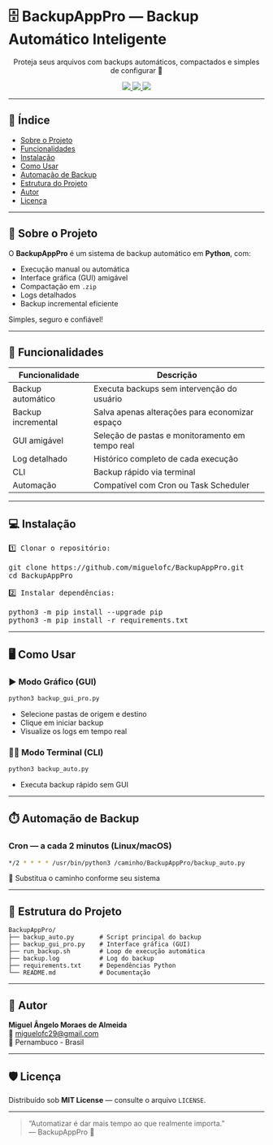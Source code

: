 # 🗄️ BackupAppPro — Backup Automático Inteligente

<p align="center">
Proteja seus arquivos com backups automáticos, compactados e simples de configurar 🚀
</p>

<p align="center">
<a href="https://github.com/miguelofc/BackupAppPro">
<img src="https://img.shields.io/github/repo-size/miguelofc/BackupAppPro?style=for-the-badge">
</a>
<a href="https://www.python.org/">
<img src="https://img.shields.io/badge/python-3.14-blue?style=for-the-badge">
</a>
<a href="LICENSE">
<img src="https://img.shields.io/github/license/miguelofc/BackupAppPro?style=for-the-badge">
</a>
</p>

---

## 📑 Índice

- [Sobre o Projeto](#-sobre-o-projeto)
- [Funcionalidades](#-funcionalidades)
- [Instalação](#-instalação)
- [Como Usar](#-como-usar)
- [Automação de Backup](#-automação-de-backup)
- [Estrutura do Projeto](#-estrutura-do-projeto)
- [Autor](#-autor)
- [Licença](#-licença)

---

## 🚀 Sobre o Projeto

O **BackupAppPro** é um sistema de backup automático em **Python**, com:

- Execução manual ou automática  
- Interface gráfica (GUI) amigável  
- Compactação em `.zip`  
- Logs detalhados  
- Backup incremental eficiente  

Simples, seguro e confiável!

---

## 🔧 Funcionalidades

<div align="center">

| Funcionalidade | Descrição |
|----------------|-----------|
| Backup automático | Executa backups sem intervenção do usuário |
| Backup incremental | Salva apenas alterações para economizar espaço |
| GUI amigável | Seleção de pastas e monitoramento em tempo real |
| Log detalhado | Histórico completo de cada execução |
| CLI | Backup rápido via terminal |
| Automação | Compatível com Cron ou Task Scheduler |

</div>

---

## 💻 Instalação

<pre>
1️⃣ Clonar o repositório:

git clone https://github.com/miguelofc/BackupAppPro.git
cd BackupAppPro

2️⃣ Instalar dependências:

python3 -m pip install --upgrade pip
python3 -m pip install -r requirements.txt
</pre>

---

## 🖥️ Como Usar

### ▶️ Modo Gráfico (GUI)

```bash
python3 backup_gui_pro.py
```

- Selecione pastas de origem e destino  
- Clique em iniciar backup  
- Visualize os logs em tempo real  

### 🧑‍💻 Modo Terminal (CLI)

```bash
python3 backup_auto.py
```

- Executa backup rápido sem GUI  

---

## ⏱️ Automação de Backup

### Cron — a cada 2 minutos (Linux/macOS)

```bash
*/2 * * * * /usr/bin/python3 /caminho/BackupAppPro/backup_auto.py
```

📌 Substitua o caminho conforme seu sistema

---

## 📂 Estrutura do Projeto

```
BackupAppPro/
├── backup_auto.py       # Script principal do backup
├── backup_gui_pro.py    # Interface gráfica (GUI)
├── run_backup.sh        # Loop de execução automática
├── backup.log           # Log do backup
├── requirements.txt     # Dependências Python
└── README.md            # Documentação
```

---

## 👤 Autor

**Miguel Ângelo Moraes de Almeida**  
📧 miguelofc29@gmail.com  
📍 Pernambuco - Brasil  

---

## 🛡️ Licença

Distribuído sob **MIT License** — consulte o arquivo `LICENSE`.

---

> “Automatizar é dar mais tempo ao que realmente importa.”  
> — BackupAppPro 🚀
